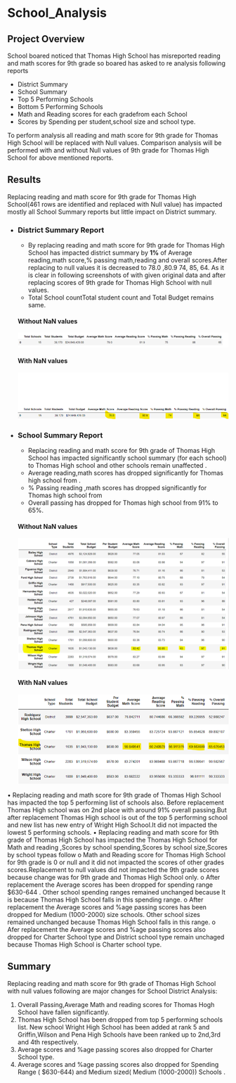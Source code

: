 # School_Analysis
## Project Overview
School boared noticed that Thomas High School has misreported reading and math scores for 9th grade so boared has asked to re analysis following reports 
- District Summary
- School Summary
- Top 5 Performing Schools
- Bottom 5 Performing Schools
- Math and Reading scores for each  gradefrom each School
- Scores by Spending per student,school size and school type.

To perform analysis all reading and math score for 9th grade for Thomas High School will be replaced with Null values.
Comparison analysis will be performed with and without Null values of 9th grade for Thomas High School for above mentioned reports.

## Results
Replacing reading and math score for 9th grade for Thomas High School(461 rows are identified and replaced with Null value) has impacted mostly all School Summary reports but little impact on District summary.
- ### District Summary Report
  - By replacing reading and math score for 9th grade for Thomas High School has impacted district summary by **1%** of Average reading,math score,% passing math,reading and overall scores.After replacing to null values it is decreased to 78.0 ,80.9 74, 85, 64. As it is clear in following screenshots of with given original data and after replacing scores of 9th grade for Thomas High School with null values.
  - Total School countTotal student count and Total Budget remains same.
  #### Without NaN values
  ![districtrep](https://github.com/ajinderbains/School_Analysis/blob/master/Screenshots/school_district_nonNaN.PNG)
  #### With NaN values
  ![distrepnan](https://github.com/ajinderbains/School_Analysis/blob/master/Screenshots/DistrictSummary_Nan.png)
- ### School Summary Report
  - Replacing reading and math score for 9th grade of Thomas High School has impacted significantly school summary (for each school) to Thomas High school and other schools remain unaffected .
  - Average reading,math scores has dropped significantly for Thomas high school from .
  - % Passing reading ,math scores has dropped significantly for Thomas high school from
  - Overall passing has dropped for Thomas high school from 91% to 65%.
  #### Without NaN values
  ![districtrep](https://github.com/ajinderbains/School_Analysis/blob/master/Screenshots/School_summary_nonNaN.PNG)
  #### With NaN values
  ![distrepnan](https://github.com/ajinderbains/School_Analysis/blob/master/Screenshots/SchoolSummary_Nan.png)
  
•	Replacing reading and math score for 9th grade of Thomas High School has impacted the top 5 performing list of schools also. Before replacement Thomas High school was on 2nd place with around 91% overall passing.But after replacement Thomas High school is out of the top 5 performing school and new list has new entry of Wright High School.It did not impacted the lowest 5 performing schools.
•	Replacing reading and math score for 9th grade of Thomas High School has impacted the Thomas High School for Math and reading ,Scores by school spending,Scores by school size,Scores by school typeas follow
o	Math and Reading score for Thomas High School for 9th grade is 0 or null and it did not impacted the scores of other grades scores.Replacement to null values did not impacted the 9th grade scores because change was for 9th grade and Thomas High School only.
o	After replacement the Average scores has been dropped for spending range $630-644 . Other school spending ranges remained unchanged because It is because Thomas High School falls in this spending range.
o	After replacement the Average scores and %age passing scores has been dropped for Medium (1000-2000) size schools. Other school sizes remained unchanged because Thomas High School falls in this range.
o	Afer replacement the Average scores and %age passing scores also dropped for Charter School type and District school type remain unchaged because Thomas High School is Charter school type.
## Summary
Replacing reading and math score for 9th grade of Thomas High School with null values following are major changes for School District Analysis:
1.	Overall Passing,Average Math and reading scores for Thomas Hogh School have fallen significantly.
2.	Thomas High School has been dropped from top 5 performing schools list. New school Wright High School has been added at rank 5 and Griffin,Wilson and Pena High Schools have been ranked up to 2nd,3rd and 4th respectively.
3.	Average scores and %age passing scores also dropped for Charter School type.
4.	Average scores and %age passing scores also dropped for Spending Range ( $630-644) and Medium sized( Medium (1000-2000)) Schools .


